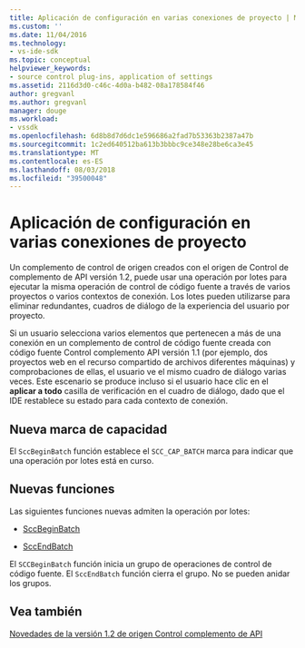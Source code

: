 ```yaml
---
title: Aplicación de configuración en varias conexiones de proyecto | Microsoft Docs
ms.custom: ''
ms.date: 11/04/2016
ms.technology:
- vs-ide-sdk
ms.topic: conceptual
helpviewer_keywords:
- source control plug-ins, application of settings
ms.assetid: 2116d3d0-c46c-4d0a-b482-08a178584f46
author: gregvanl
ms.author: gregvanl
manager: douge
ms.workload:
- vssdk
ms.openlocfilehash: 6d8b8d7d6dc1e596686a2fad7b53363b2387a47b
ms.sourcegitcommit: 1c2ed640512ba613b3bbbc9ce348e28be6ca3e45
ms.translationtype: MT
ms.contentlocale: es-ES
ms.lasthandoff: 08/03/2018
ms.locfileid: "39500048"
---
```

# <a name="application-of-settings-across-multiple-project-connections"></a>Aplicación de configuración en varias conexiones de proyecto
Un complemento de control de origen creados con el origen de Control de complemento de API versión 1.2, puede usar una operación por lotes para ejecutar la misma operación de control de código fuente a través de varios proyectos o varios contextos de conexión. Los lotes pueden utilizarse para eliminar redundantes, cuadros de diálogo de la experiencia del usuario por proyecto.  
  
 Si un usuario selecciona varios elementos que pertenecen a más de una conexión en un complemento de control de código fuente creada con código fuente Control complemento API versión 1.1 (por ejemplo, dos proyectos web en el recurso compartido de archivos diferentes máquinas) y comprobaciones de ellas, el usuario ve el mismo cuadro de diálogo varias veces. Este escenario se produce incluso si el usuario hace clic en el **aplicar a todo** casilla de verificación en el cuadro de diálogo, dado que el IDE restablece su estado para cada contexto de conexión.  
  
## <a name="new-capability-flag"></a>Nueva marca de capacidad  
 El `SccBeginBatch` función establece el `SCC_CAP_BATCH` marca para indicar que una operación por lotes está en curso.  
  
## <a name="new-functions"></a>Nuevas funciones  
Las siguientes funciones nuevas admiten la operación por lotes:  
  
-   [SccBeginBatch](../../extensibility/sccbeginbatch-function.md)  
  
-   [SccEndBatch](../../extensibility/sccendbatch-function.md)  

  
El `SCCBeginBatch` función inicia un grupo de operaciones de control de código fuente. El `SccEndBatch` función cierra el grupo. No se pueden anidar los grupos.  
  
## <a name="see-also"></a>Vea también  
 [Novedades de la versión 1.2 de origen Control complemento de API](../../extensibility/internals/what-s-new-in-the-source-control-plug-in-api-version-1-2.md)